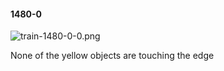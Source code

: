 #### 1480-0
![train-1480-0-0.png](https://github.com/lil-lab/nlvr/raw/master/nlvr/train/images/67/train-1480-0-0.png "train-1480-0-0.png")

None of the yellow objects are touching the edge